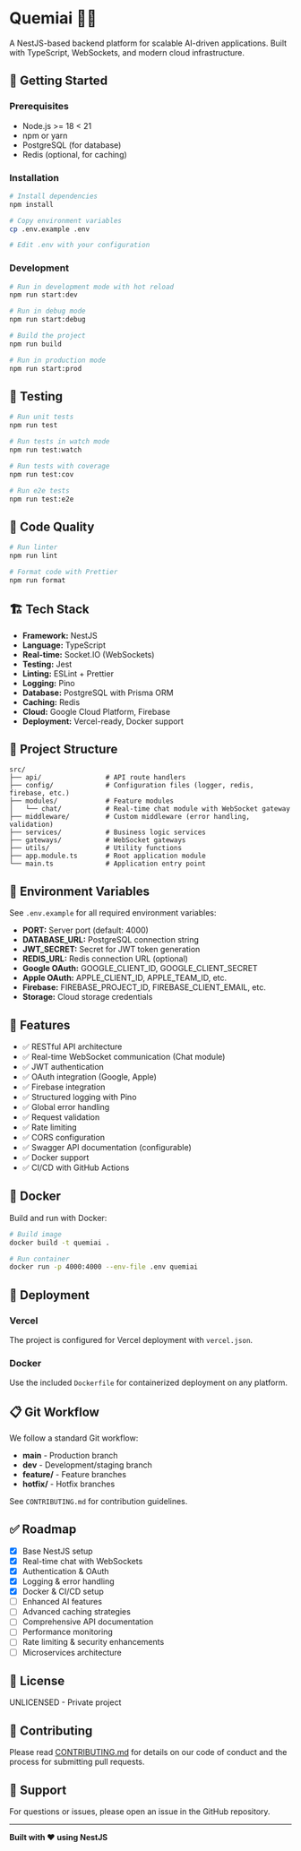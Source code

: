 # Quemiai 🧠🔥

A NestJS-based backend platform for scalable AI-driven applications. Built with TypeScript, WebSockets, and modern cloud infrastructure.

## 🚀 Getting Started

### Prerequisites

- Node.js >= 18 < 21
- npm or yarn
- PostgreSQL (for database)
- Redis (optional, for caching)

### Installation

```bash
# Install dependencies
npm install

# Copy environment variables
cp .env.example .env

# Edit .env with your configuration
```

### Development

```bash
# Run in development mode with hot reload
npm run start:dev

# Run in debug mode
npm run start:debug

# Build the project
npm run build

# Run in production mode
npm run start:prod
```

## 🧪 Testing

```bash
# Run unit tests
npm run test

# Run tests in watch mode
npm run test:watch

# Run tests with coverage
npm run test:cov

# Run e2e tests
npm run test:e2e
```

## 🧹 Code Quality

```bash
# Run linter
npm run lint

# Format code with Prettier
npm run format
```

## 🏗️ Tech Stack

- **Framework:** NestJS
- **Language:** TypeScript
- **Real-time:** Socket.IO (WebSockets)
- **Testing:** Jest
- **Linting:** ESLint + Prettier
- **Logging:** Pino
- **Database:** PostgreSQL with Prisma ORM
- **Caching:** Redis
- **Cloud:** Google Cloud Platform, Firebase
- **Deployment:** Vercel-ready, Docker support

## 📁 Project Structure

```
src/
├── api/                # API route handlers
├── config/             # Configuration files (logger, redis, firebase, etc.)
├── modules/            # Feature modules
│   └── chat/           # Real-time chat module with WebSocket gateway
├── middleware/         # Custom middleware (error handling, validation)
├── services/           # Business logic services
├── gateways/           # WebSocket gateways
├── utils/              # Utility functions
├── app.module.ts       # Root application module
└── main.ts             # Application entry point
```

## 🔧 Environment Variables

See `.env.example` for all required environment variables:

- **PORT:** Server port (default: 4000)
- **DATABASE_URL:** PostgreSQL connection string
- **JWT_SECRET:** Secret for JWT token generation
- **REDIS_URL:** Redis connection URL (optional)
- **Google OAuth:** GOOGLE_CLIENT_ID, GOOGLE_CLIENT_SECRET
- **Apple OAuth:** APPLE_CLIENT_ID, APPLE_TEAM_ID, etc.
- **Firebase:** FIREBASE_PROJECT_ID, FIREBASE_CLIENT_EMAIL, etc.
- **Storage:** Cloud storage credentials

## 🌟 Features

- ✅ RESTful API architecture
- ✅ Real-time WebSocket communication (Chat module)
- ✅ JWT authentication
- ✅ OAuth integration (Google, Apple)
- ✅ Firebase integration
- ✅ Structured logging with Pino
- ✅ Global error handling
- ✅ Request validation
- ✅ Rate limiting
- ✅ CORS configuration
- ✅ Swagger API documentation (configurable)
- ✅ Docker support
- ✅ CI/CD with GitHub Actions

## 🐳 Docker

Build and run with Docker:

```bash
# Build image
docker build -t quemiai .

# Run container
docker run -p 4000:4000 --env-file .env quemiai
```

## 🚀 Deployment

### Vercel

The project is configured for Vercel deployment with `vercel.json`.

### Docker

Use the included `Dockerfile` for containerized deployment on any platform.

## 📋 Git Workflow

We follow a standard Git workflow:

- **main** - Production branch
- **dev** - Development/staging branch
- **feature/** - Feature branches
- **hotfix/** - Hotfix branches

See `CONTRIBUTING.md` for contribution guidelines.

## ✅ Roadmap

- [x] Base NestJS setup
- [x] Real-time chat with WebSockets
- [x] Authentication & OAuth
- [x] Logging & error handling
- [x] Docker & CI/CD setup
- [ ] Enhanced AI features
- [ ] Advanced caching strategies
- [ ] Comprehensive API documentation
- [ ] Performance monitoring
- [ ] Rate limiting & security enhancements
- [ ] Microservices architecture

## 📝 License

UNLICENSED - Private project

## 🤝 Contributing

Please read [CONTRIBUTING.md](CONTRIBUTING.md) for details on our code of conduct and the process for submitting pull requests.

## 📧 Support

For questions or issues, please open an issue in the GitHub repository.

---

**Built with ❤️ using NestJS**
